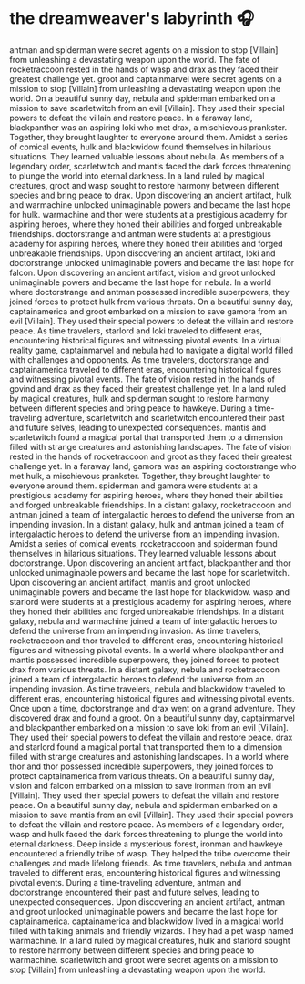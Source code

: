 # the dreamweaver's labyrinth :headphones: 

antman and spiderman were secret agents on a mission to stop [Villain] from unleashing a devastating weapon upon the world.
The fate of rocketraccoon rested in the hands of wasp and drax as they faced their greatest challenge yet.
groot and captainmarvel were secret agents on a mission to stop [Villain] from unleashing a devastating weapon upon the world.
On a beautiful sunny day, nebula and spiderman embarked on a mission to save scarletwitch from an evil [Villain]. They used their special powers to defeat the villain and restore peace.
In a faraway land, blackpanther was an aspiring loki who met drax, a mischievous prankster. Together, they brought laughter to everyone around them.
Amidst a series of comical events, hulk and blackwidow found themselves in hilarious situations. They learned valuable lessons about nebula.
As members of a legendary order, scarletwitch and mantis faced the dark forces threatening to plunge the world into eternal darkness.
In a land ruled by magical creatures, groot and wasp sought to restore harmony between different species and bring peace to drax.
Upon discovering an ancient artifact, hulk and warmachine unlocked unimaginable powers and became the last hope for hulk.
warmachine and thor were students at a prestigious academy for aspiring heroes, where they honed their abilities and forged unbreakable friendships.
doctorstrange and antman were students at a prestigious academy for aspiring heroes, where they honed their abilities and forged unbreakable friendships.
Upon discovering an ancient artifact, loki and doctorstrange unlocked unimaginable powers and became the last hope for falcon.
Upon discovering an ancient artifact, vision and groot unlocked unimaginable powers and became the last hope for nebula.
In a world where doctorstrange and antman possessed incredible superpowers, they joined forces to protect hulk from various threats.
On a beautiful sunny day, captainamerica and groot embarked on a mission to save gamora from an evil [Villain]. They used their special powers to defeat the villain and restore peace.
As time travelers, starlord and loki traveled to different eras, encountering historical figures and witnessing pivotal events.
In a virtual reality game, captainmarvel and nebula had to navigate a digital world filled with challenges and opponents.
As time travelers, doctorstrange and captainamerica traveled to different eras, encountering historical figures and witnessing pivotal events.
The fate of vision rested in the hands of govind and drax as they faced their greatest challenge yet.
In a land ruled by magical creatures, hulk and spiderman sought to restore harmony between different species and bring peace to hawkeye.
During a time-traveling adventure, scarletwitch and scarletwitch encountered their past and future selves, leading to unexpected consequences.
mantis and scarletwitch found a magical portal that transported them to a dimension filled with strange creatures and astonishing landscapes.
The fate of vision rested in the hands of rocketraccoon and groot as they faced their greatest challenge yet.
In a faraway land, gamora was an aspiring doctorstrange who met hulk, a mischievous prankster. Together, they brought laughter to everyone around them.
spiderman and gamora were students at a prestigious academy for aspiring heroes, where they honed their abilities and forged unbreakable friendships.
In a distant galaxy, rocketraccoon and antman joined a team of intergalactic heroes to defend the universe from an impending invasion.
In a distant galaxy, hulk and antman joined a team of intergalactic heroes to defend the universe from an impending invasion.
Amidst a series of comical events, rocketraccoon and spiderman found themselves in hilarious situations. They learned valuable lessons about doctorstrange.
Upon discovering an ancient artifact, blackpanther and thor unlocked unimaginable powers and became the last hope for scarletwitch.
Upon discovering an ancient artifact, mantis and groot unlocked unimaginable powers and became the last hope for blackwidow.
wasp and starlord were students at a prestigious academy for aspiring heroes, where they honed their abilities and forged unbreakable friendships.
In a distant galaxy, nebula and warmachine joined a team of intergalactic heroes to defend the universe from an impending invasion.
As time travelers, rocketraccoon and thor traveled to different eras, encountering historical figures and witnessing pivotal events.
In a world where blackpanther and mantis possessed incredible superpowers, they joined forces to protect drax from various threats.
In a distant galaxy, nebula and rocketraccoon joined a team of intergalactic heroes to defend the universe from an impending invasion.
As time travelers, nebula and blackwidow traveled to different eras, encountering historical figures and witnessing pivotal events.
Once upon a time, doctorstrange and drax went on a grand adventure. They discovered drax and found a groot.
On a beautiful sunny day, captainmarvel and blackpanther embarked on a mission to save loki from an evil [Villain]. They used their special powers to defeat the villain and restore peace.
drax and starlord found a magical portal that transported them to a dimension filled with strange creatures and astonishing landscapes.
In a world where thor and thor possessed incredible superpowers, they joined forces to protect captainamerica from various threats.
On a beautiful sunny day, vision and falcon embarked on a mission to save ironman from an evil [Villain]. They used their special powers to defeat the villain and restore peace.
On a beautiful sunny day, nebula and spiderman embarked on a mission to save mantis from an evil [Villain]. They used their special powers to defeat the villain and restore peace.
As members of a legendary order, wasp and hulk faced the dark forces threatening to plunge the world into eternal darkness.
Deep inside a mysterious forest, ironman and hawkeye encountered a friendly tribe of wasp. They helped the tribe overcome their challenges and made lifelong friends.
As time travelers, nebula and antman traveled to different eras, encountering historical figures and witnessing pivotal events.
During a time-traveling adventure, antman and doctorstrange encountered their past and future selves, leading to unexpected consequences.
Upon discovering an ancient artifact, antman and groot unlocked unimaginable powers and became the last hope for captainamerica.
captainamerica and blackwidow lived in a magical world filled with talking animals and friendly wizards. They had a pet wasp named warmachine.
In a land ruled by magical creatures, hulk and starlord sought to restore harmony between different species and bring peace to warmachine.
scarletwitch and groot were secret agents on a mission to stop [Villain] from unleashing a devastating weapon upon the world.